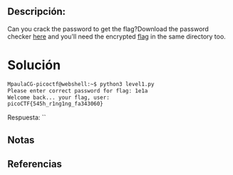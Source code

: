 ## Descripción:
Can you crack the password to get the flag?Download the password checker [here](https://artifacts.picoctf.net/c/11/level1.py) and you'll need the encrypted [flag](https://artifacts.picoctf.net/c/11/level1.flag.txt.enc) in the same directory too.

# Solución
```bash
MpaulaCG-picoctf@webshell:~$ python3 level1.py
Please enter correct password for flag: 1e1a
Welcome back... your flag, user:
picoCTF{545h_r1ng1ng_fa343060}
```
Respuesta: ``
## Notas

## Referencias
 